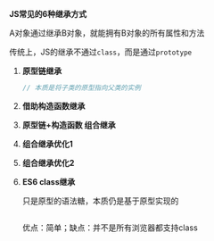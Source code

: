 **JS常见的6种继承方式**

A对象通过继承B对象，就能拥有B对象的所有属性和方法

传统上，JS的继承不通过`class`，而是通过`prototype`

1. **原型链继承**

   ```javascript
   // 本质是将子类的原型指向父类的实例
   
   ```

2. **借助构造函数继承**

3. **原型链+构造函数 组合继承**

4. **组合继承优化1**

5. **组合继承优化2**

6. **ES6 class继承**

   只是原型的语法糖，本质仍是基于原型实现的

   ```javascript
   
   ```

   优点：简单；缺点：并不是所有浏览器都支持class
